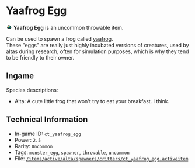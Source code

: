 # Yaafrog Egg

<img src="https://raw.githubusercontent.com/Ceterai/Enternia/main/items/active/alta/spawners/critters/ct_yaafrog_egg.png" alt="Yaafrog Egg icon" loading="lazy" height=16px width="auto" /> **Yaafrog Egg** is an uncommon throwable item.

Can be used to spawn a frog called [yaafrog](https://ceterai.github.io/MyEnternia/Wiki/yaafrog).  
These "eggs" are really just highly incubated versions of creatures, used by altas during research, often for simulation purposes, which is why they tend to be friendly to their owner.

## Ingame

Species descriptions:

- Alta: A cute little frog that won't try to eat your breakfast. I think.

## Technical Information

- In-game ID: `ct_yaafrog_egg`
- Power: `2.5`
- Rarity: `Uncommon`
- Tags: [`monster_egg`](https://ceterai.github.io/MyEnternia/Wiki/Tags/MonsterEgg), [`spawner`](https://ceterai.github.io/MyEnternia/Wiki/Tags/Spawner), [`throwable`](https://ceterai.github.io/MyEnternia/Wiki/Tags/Throwable), [`uncommon`](https://ceterai.github.io/MyEnternia/Wiki/Tags/Uncommon)
- File: [`/items/active/alta/spawners/critters/ct_yaafrog_egg.activeitem`](https://github.com/Ceterai/Enternia/blob/main/items/active/alta/spawners/critters/ct_yaafrog_egg.activeitem)
